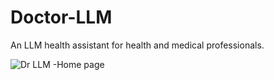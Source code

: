 # Doctor-LLM

An LLM health assistant for health and medical professionals.

![Dr LLM -Home page ](https://github.com/cehstephen/LLM-Doctor/tree/master/doc/home_page.png)
